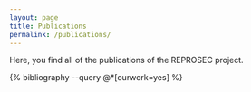 ```yaml
---
layout: page
title: Publications
permalink: /publications/
---
```


Here, you find all of the publications of the REPROSEC project.

{% bibliography --query @*[ourwork=yes] %}

